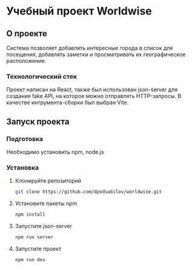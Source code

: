 # Учебный проект Worldwise

## О проекте

Система позволяет добавлять интересные города в список для посещения, добавлять заметки и просматривать их географическое расположение.

### Технологический стек

Проект написан на React, также был использован json-server для создания fake API, на которое можно отправлять HTTP-запросы.
В качестве интрумента-сборки был выбран Vite.

## Запуск проекта

### Подготовка

Необходимо установить npm, node.js

### Установка

1. Клонируйте репозиторий
   ```sh
   git clone https://github.com/dpodsobilov/worldwise.git
   ```
2. Установите пакеты npm
   ```sh
   npm install
   ```
3. Запустите json-server
   ```sh
   npm run server
   ```
4. Запустите проект
   ```sh
   npm run dev
   ```
